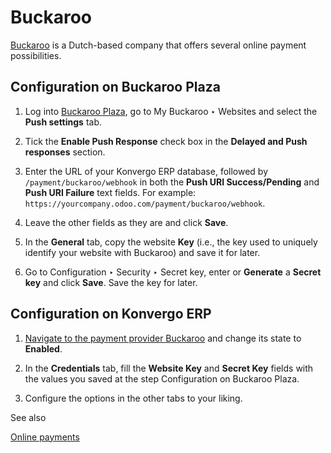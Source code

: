 # Buckaroo

[Buckaroo](https://www.buckaroo.eu/) is a Dutch-based company that offers
several online payment possibilities.

## Configuration on Buckaroo Plaza

  1. Log into [Buckaroo Plaza](https://plaza.buckaroo.nl), go to My Buckaroo ‣ Websites and select the **Push settings** tab.

  2. Tick the **Enable Push Response** check box in the **Delayed and Push responses** section.

  3. Enter the URL of your Konvergo ERP database, followed by `/payment/buckaroo/webhook` in both the **Push URI Success/Pending** and **Push URI Failure** text fields. For example: `https://yourcompany.odoo.com/payment/buckaroo/webhook`.

  4. Leave the other fields as they are and click **Save**.

  5. In the **General** tab, copy the website **Key** (i.e., the key used to uniquely identify your website with Buckaroo) and save it for later.

  6. Go to Configuration ‣ Security ‣ Secret key, enter or **Generate** a **Secret key** and click **Save**. Save the key for later.

## Configuration on Konvergo ERP

  1. [Navigate to the payment provider Buckaroo](../payment_providers#payment-providers-add-new) and change its state to **Enabled**.

  2. In the **Credentials** tab, fill the **Website Key** and **Secret Key** fields with the values you saved at the step Configuration on Buckaroo Plaza.

  3. Configure the options in the other tabs to your liking.

<div class="alert alert-secondary">
<p class="alert-title">
See also</p><p><a href="../payment_providers">Online payments</a></p>
</div>

